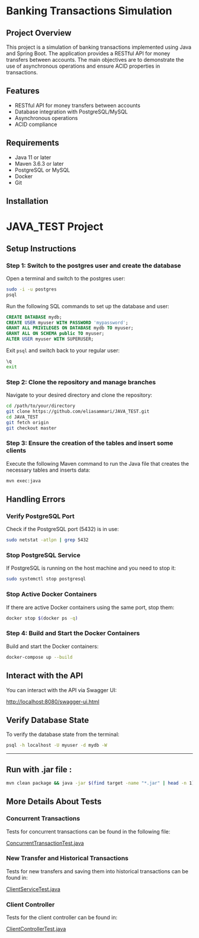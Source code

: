 # Banking Transactions Simulation

## Project Overview

This project is a simulation of banking transactions implemented using Java and Spring Boot. The application provides a RESTful API for money transfers between accounts. The main objectives are to demonstrate the use of asynchronous operations and ensure ACID properties in transactions.

## Features

- RESTful API for money transfers between accounts
- Database integration with PostgreSQL/MySQL
- Asynchronous operations
- ACID compliance

## Requirements

- Java 11 or later
- Maven 3.6.3 or later
- PostgreSQL or MySQL
- Docker
- Git

## Installation


# JAVA_TEST Project

## Setup Instructions

### Step 1: Switch to the postgres user and create the database

Open a terminal and switch to the postgres user:

```sh
sudo -i -u postgres
psql
```

Run the following SQL commands to set up the database and user:

```sql
CREATE DATABASE mydb;
CREATE USER myuser WITH PASSWORD 'mypassword';
GRANT ALL PRIVILEGES ON DATABASE mydb TO myuser;
GRANT ALL ON SCHEMA public TO myuser;
ALTER USER myuser WITH SUPERUSER;
```

Exit `psql` and switch back to your regular user:

```sh
\q
exit
```

### Step 2: Clone the repository and manage branches

Navigate to your desired directory and clone the repository:

```sh
cd /path/to/your/directory
git clone https://github.com/eliasammari/JAVA_TEST.git
cd JAVA_TEST
git fetch origin
git checkout master
```

### Step 3: Ensure the creation of the tables and insert some clients

Execute the following Maven command to run the Java file that creates the necessary tables and inserts data:

```sh
mvn exec:java
```

## Handling Errors

### Verify PostgreSQL Port

Check if the PostgreSQL port (5432) is in use:

```sh
sudo netstat -atlpn | grep 5432
```

### Stop PostgreSQL Service

If PostgreSQL is running on the host machine and you need to stop it:

```sh
sudo systemctl stop postgresql
```

### Stop Active Docker Containers

If there are active Docker containers using the same port, stop them:

```sh
docker stop $(docker ps -q)
```

### Step 4: Build and Start the Docker Containers

Build and start the Docker containers:

```sh
docker-compose up --build
```

## Interact with the API

You can interact with the API via Swagger UI:

[http://localhost:8080/swagger-ui.html](http://localhost:8080/swagger-ui.html)

## Verify Database State

To verify the database state from the terminal:

```sh
psql -h localhost -U myuser -d mydb -W
```
________________________________________________________
## Run with .jar file : 

```sh
mvn clean package && java -jar $(find target -name "*.jar" | head -n 1)
```

## More Details About Tests

### Concurrent Transactions

Tests for concurrent transactions can be found in the following file:

[ConcurrentTransactionTest.java](https://github.com/eliasammari/JAVA_TEST/blob/master/src/test/java/com/bank/transactions/service/ConcurrentTransactionTest.java)

### New Transfer and Historical Transactions

Tests for new transfers and saving them into historical transactions can be found in:

[ClientServiceTest.java](https://github.com/eliasammari/JAVA_TEST/blob/master/src/test/java/com/bank/transactions/service/ClientServiceTest.java)

### Client Controller

Tests for the client controller can be found in:

[ClientControllerTest.java](https://github.com/eliasammari/JAVA_TEST/blob/master/src/test/java/com/bank/transactions/controller/ClientControllerTest.java)

